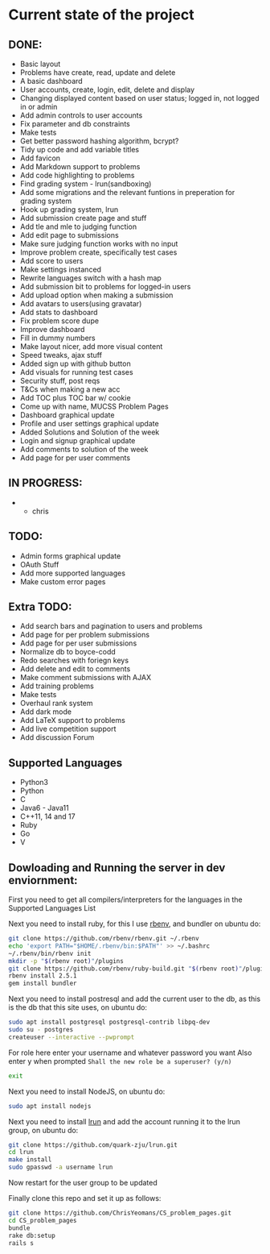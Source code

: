 # Current state of the project

## DONE:
* Basic layout
* Problems have create, read, update and delete
* A basic dashboard
* User accounts, create, login, edit, delete and display
* Changing displayed content based on user status; logged in, not logged in or admin
* Add admin controls to user accounts
* Fix parameter and db constraints
* Make tests
* Get better password hashing algorithm, bcrypt?
* Tidy up code and add variable titles
* Add favicon
* Add Markdown support to problems
* Add code highlighting to problems
* Find grading system - lrun(sandboxing)
* Add some migrations and the relevant funtions in preperation for grading system
* Hook up grading system, lrun
* Add submission create page and stuff
* Add tle and mle to judging function
* Add edit page to submissions
* Make sure judging function works with no input
* Improve problem create, specifically test cases
* Add score to users
* Make settings instanced
* Rewrite languages switch with a hash map
* Add submission bit to problems for logged-in users
* Add upload option when making a submission
* Add avatars to users(using gravatar)
* Add stats to dashboard
* Fix problem score dupe
* Improve dashboard
* Fill in dummy numbers
* Make layout nicer, add more visual content
* Speed tweaks, ajax stuff
* Added sign up with github button
* Add visuals for running test cases
* Security stuff, post reqs
* T&Cs when making a new acc
* Add TOC plus TOC bar w/ cookie
* Come up with name, MUCSS Problem Pages
* Dashboard graphical update
* Profile and user settings graphical update
* Added Solutions and Solution of the week
* Login and signup graphical update
* Add comments to solution of the week
* Add page for per user comments

## IN PROGRESS: 
* - chris

## TODO:
* Admin forms graphical update
* OAuth Stuff
* Add more supported languages
* Make custom error pages

## Extra TODO:
* Add search bars and pagination to users and problems
* Add page for per problem submissions
* Add page for per user submissions
* Normalize db to boyce-codd
* Redo searches with foriegn keys
* Add delete and edit to comments
* Make comment submissions with AJAX
* Add training problems
* Make tests
* Overhaul rank system
* Add dark mode
* Add LaTeX support to problems
* Add live competition support
* Add discussion Forum

## Supported Languages
* Python3
* Python
* C
* Java6 - Java11
* C++11, 14 and 17
* Ruby
* Go
* V

## Dowloading and Running the server in dev enviornment:
First you need to get all compilers/interpreters for the languages in the Supported Languages List

Next you need to install ruby, for this I use [rbenv](https://github.com/rbenv/rbenv), and bundler on ubuntu do:
```bash
git clone https://github.com/rbenv/rbenv.git ~/.rbenv
echo 'export PATH="$HOME/.rbenv/bin:$PATH"' >> ~/.bashrc
~/.rbenv/bin/rbenv init
mkdir -p "$(rbenv root)"/plugins
git clone https://github.com/rbenv/ruby-build.git "$(rbenv root)"/plugins/ruby-build
rbenv install 2.5.1
gem install bundler
```

Next you need to install postresql and add the current user to the db, as this is the db that this site uses, on ubuntu do:
```bash
sudo apt install postgresql postgresql-contrib libpq-dev
sudo su - postgres
createuser --interactive --pwprompt
```
For role here enter your username and whatever password you want
Also enter y when prompted ```Shall the new role be a superuser? (y/n)```
```bash
exit
```

Next you need to install NodeJS, on ubuntu do:
```bash
sudo apt install nodejs
```

Next you need to install [lrun](https://github.com/quark-zju/lrun) and add the account running it to the lrun group, on ubuntu do:
```bash
git clone https://github.com/quark-zju/lrun.git
cd lrun
make install
sudo gpasswd -a username lrun
```
Now restart for the user group to be updated

Finally clone this repo and set it up as follows:
```bash
git clone https://github.com/ChrisYeomans/CS_problem_pages.git
cd CS_problem_pages
bundle
rake db:setup
rails s
```